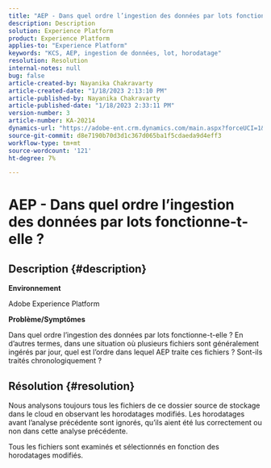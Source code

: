 ```yaml
---
title: "AEP - Dans quel ordre l’ingestion des données par lots fonctionne-t-elle ?"
description: Description
solution: Experience Platform
product: Experience Platform
applies-to: "Experience Platform"
keywords: "KCS, AEP, ingestion de données, lot, horodatage"
resolution: Resolution
internal-notes: null
bug: false
article-created-by: Nayanika Chakravarty
article-created-date: "1/18/2023 2:13:10 PM"
article-published-by: Nayanika Chakravarty
article-published-date: "1/18/2023 2:33:11 PM"
version-number: 3
article-number: KA-20214
dynamics-url: "https://adobe-ent.crm.dynamics.com/main.aspx?forceUCI=1&pagetype=entityrecord&etn=knowledgearticle&id=e5cd4639-3a97-ed11-aad1-6045bd006b4b"
source-git-commit: d8e7190b70d3d1c367d065ba1f5cdaeda9d4eff3
workflow-type: tm+mt
source-wordcount: '121'
ht-degree: 7%

---
```


# AEP - Dans quel ordre l’ingestion des données par lots fonctionne-t-elle ?

## Description {#description}


<b>Environnement</b>

Adobe Experience Platform

<b>Problème/Symptômes</b>

Dans quel ordre l’ingestion des données par lots fonctionne-t-elle ? En d’autres termes, dans une situation où plusieurs fichiers sont généralement ingérés par jour, quel est l’ordre dans lequel AEP traite ces fichiers ? Sont-ils traités chronologiquement ?


## Résolution {#resolution}


Nous analysons toujours tous les fichiers de ce dossier source de stockage dans le cloud en observant les horodatages modifiés. Les horodatages avant l’analyse précédente sont ignorés, qu’ils aient été lus correctement ou non dans cette analyse précédente.

Tous les fichiers sont examinés et sélectionnés en fonction des horodatages modifiés.
